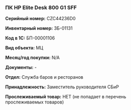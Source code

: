 ### ПК HP Elite Desk 800 G1 SFF </br>

**Серийный номер:** CZC44236D0 </br>

**Инвентарный номер:** ЗБ-01131 </br>

**Код в 1С:** БП-00001106 </br>

**Вид объекта:** МЦ

**Месяц/год покупки:** N/A </br>

**Документы:** - </br>

**Отдел:** Служба баров и ресторанов </br>

**Принадлежность:** Заместитель руководителя СБиР </br>

**Прослеживаемый товар:** НЕТ (не попадает в перечень прослеживаемых товаров)
